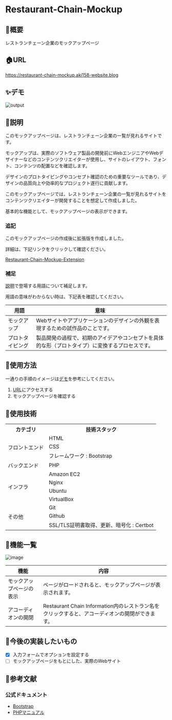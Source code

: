 # Restaurant-Chain-Mockup

## 🌱概要
レストランチェーン企業のモックアップページ

## 🏠URL
https://restaurant-chain-mockup.aki158-website.blog

## ✨デモ
![output](https://github.com/Aki158/Restaurant-Chain-Mockup/assets/119317071/4140cabb-2c6c-4141-95d0-6f3ad7e77f72)

## 📝説明
このモックアップページは、レストランチェーン企業の一覧が見れるサイトです。

モックアップは、実際のソフトウェア製品の開発前にWebエンジニアやWebデザイナーなどのコンテンツクリエイターが使用し、サイトのレイアウト、フォント、コンテンツの配置などを確認します。

デザインのプロトタイピングやコンセプト確認のための重要なツールであり、デザインの品質向上や効率的なプロジェクト遂行に貢献します。

このモックアップページでは、レストランチェーン企業の一覧が見れるサイトをコンテンツクリエイターが開発することを想定して作成しました。

基本的な機能として、モックアップページの表示ができます。

### 追記

このモックアップページの作成後に拡張版を作成しました。

詳細は、下記リンクをクリックして確認ください。

[Restaurant-Chain-Mockup-Extension](https://github.com/Aki158/Restaurant-Chain-Mockup-Extension#%E5%85%A5%E5%8A%9B%E3%83%95%E3%82%A9%E3%83%BC%E3%83%A0%E3%83%9A%E3%83%BC%E3%82%B8)

### 補足
[説明](#説明)で登場する用語について補足します。

用語の意味がわからない時は、下記表を確認してください。

| 用語 | 意味 |
| ------- | ------- |
| モックアップ | Webサイトやアプリケーションのデザインの外観を表現するための試作品のことです。|
| プロトタイピング | 製品開発の過程で、初期のアイデアやコンセプトを具体的な形（プロトタイプ）に変換するプロセスです。 |

## 🚀使用方法
一通りの手順のイメージは[デモ](#デモ)を参考にしてください。
1. [URL](#URL)にアクセスする
2. モックアップページを確認する

## 💾使用技術
<table>
<tr>
  <th>カテゴリ</th>
  <th>技術スタック</th>
</tr>
<tr>
  <td rowspan=3>フロントエンド</td>
  <td>HTML</td>
</tr>
<tr>
  <td>CSS</td>
</tr>
<tr>
  <td>フレームワーク : Bootstrap</td>
</tr>
<tr>
  <td>バックエンド</td>
  <td>PHP</td>
</tr>
<tr>
  <td rowspan=4>インフラ</td>
  <td>Amazon EC2</td>
</tr>
<tr>
  <td>Nginx</td>
</tr>
<tr>
  <td>Ubuntu</td>
</tr>
<tr>
  <td>VirtualBox</td>
</tr>
<tr>
  <td rowspan=3>その他</td>
  <td>Git</td>
</tr>
<tr>
  <td>Github</td>
</tr>
<tr>
  <td>SSL/TLS証明書取得、更新、暗号化 : Certbot</td>
</tr>
</table>

## 👀機能一覧
![image](https://github.com/Aki158/Restaurant-Chain-Mockup/assets/119317071/045f7a55-5bc2-4187-ba76-eb55551d7773)

| 機能 | 内容 |
| ------- | ------- |
| モックアップページの表示 | ページがロードされると、モックアップページが表示されます。 |
| アコーディオンの開閉 | Restaurant Chain Information内のレストラン名をクリックすると、アコーディオンの開閉ができます。 |

## 📮今後の実装したいもの
- [x] 入力フォームでオプションを設定する
- [ ] モックアップページをもとにした、実際のWebサイト

## 📑参考文献
### 公式ドキュメント
- [Bootstrap](https://getbootstrap.jp/)
- [PHPマニュアル](https://www.php.net/manual/ja/index.php#index)

